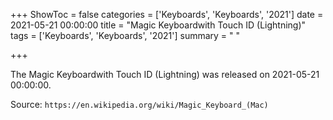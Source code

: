 +++
ShowToc = false
categories = ['Keyboards', 'Keyboards', '2021']
date = 2021-05-21 00:00:00
title = "Magic Keyboardwith Touch ID (Lightning)"
tags = ['Keyboards', 'Keyboards', '2021']
summary = " "

+++

The Magic Keyboardwith Touch ID (Lightning) was released on 2021-05-21 00:00:00.

Source: `https://en.wikipedia.org/wiki/Magic_Keyboard_(Mac)`


